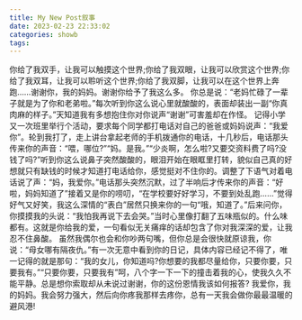 ```yaml
---
title: My New Post叙事
date: 2023-02-23 22:33:02
categories: showb
tags:
---
```

你给了我双手，让我可以触摸这个世界;你给了我双眼，让我可以欣赏这个世界;你给了我双耳，让我可以聆听这个世界;你给了我双脚，让我可以在这个世界上奔跑……谢谢你，我的妈妈。谢谢你给予了我这么多。
你总是说：“老妈忙碌了一辈子就是为了你和老弟啦。”每次听到你这么说心里就酸酸的，表面却装出一副“你真肉麻的样子。”天知道我有多想抱住你对你说声“谢谢”可害羞却在作怪。
记得小学又一次班里举行个活动，要求每个同学都打电话对自己的爸爸或妈妈说声：“我爱你”。轮到我打了，走上讲台拿起老师的手机拨通你的电话，十几秒后，电话那头传来你的声音：“喂，哪位?”“妈。是我。”“少炎啊，怎么啦?又要交资料费了吗?没钱了吗?”听到你这么说鼻子突然酸酸的，眼泪开始在眼眶里打转，貌似自己真的好想就只有缺钱的时候才知道打电话给你，感觉挺对不住你的。调整了下语气对着电话说了声：“妈，我爱你。”电话那头突然沉默，过了半响后才传来你的声音：“好啦，妈妈知道了”接着又是你的唠叨，“在学校要好好学习，不要到处乱跑……”觉得好气又好笑，我这么深情的“表白”居然只换来你的一句“哦，知道了。”后来问你，你摸摸我的头说：“我怕我再说下去会哭。”当时心里像打翻了五味瓶似的。什么味都有。这就是你给我的爱，一句看似无关痛痒的话却包含了你对我深深的爱，让我忍不住鼻酸。
虽然我偶尔也会和你吵两句嘴，但你总是会很快就原谅我，你说：“母女哪有隔夜仇。”有一次无意中看到你的日记，具体内容已经记不得了，唯一记得的就是那句：“我的女儿，你知道吗?你想要的我都尽量给你，只要你要，只要我有。”“只要你要，只要我有”呵，八个字一下一下的撞击着我的心，使我久久不能平静。总是想你索取却从未说过谢谢，你的这份恩情我该如何报答?
我爱你，我的妈妈。我会努力强大，然后向你疼我那样去疼你，总有一天我会做你最最温暖的避风港!